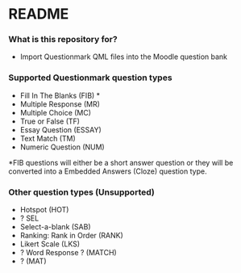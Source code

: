 # README #

### What is this repository for? ###

* Import Questionmark QML files into the Moodle question bank

### Supported Questionmark question types ###

* Fill In The Blanks (FIB) *
* Multiple Response (MR)
* Multiple Choice (MC)
* True or False (TF)
* Essay Question (ESSAY)
* Text Match (TM)
* Numeric Question (NUM)

*FIB questions will either be a short answer question or they will be converted into a Embedded Answers (Cloze) question type.
### Other question types (Unsupported) ###
* Hotspot (HOT)
* ? SEL
* Select-a-blank (SAB)
* Ranking: Rank in Order (RANK)
* Likert Scale (LKS)
* ? Word Response ? (MATCH)
* ? (MAT)